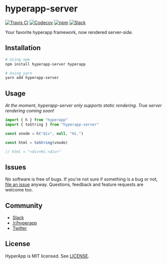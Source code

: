 # **hyperapp-server**

[![Travis CI](https://img.shields.io/travis/hyperapp/hyperapp-server/master.svg)](https://travis-ci.org/hyperapp/hyperapp-server)
[![Codecov](https://img.shields.io/codecov/c/github/hyperapp/hyperapp-server/master.svg)](https://codecov.io/gh/hyperapp/hyperapp-server)
[![npm](https://img.shields.io/npm/v/hyperapp-server.svg?colorB=09e5f9)](https://www.npmjs.org/package/hyperapp-server)
[![Slack](https://hyperappjs.herokuapp.com/badge.svg)](https://hyperappjs.herokuapp.com "Join us")

Your favorite hyperapp framework, now rendered server-side.
## Installation

```bash
# Using npm
npm install hyperapp-server hyperapp

# Using yarn
yarn add hyperapp-server
```

## Usage

_At the moment, hyperapp-server only supports static rendering. True server rendering coming soon!_

```javascript
import { h } from "hyperapp"
import { toString } from "hyperapp-server"

const vnode = h("div", null, "Hi.")

const html = toString(vnode)

// html = "<div>Hi.<div>"
```

## Issues

No software is free of bugs. If you're not sure if something is a bug or not, [file an issue](https://github.com/hyperapp/hyperapp/issues) anyway. Questions, feedback and feature requests are welcome too.

## Community

* [Slack](https://hyperappjs.herokuapp.com)
* [/r/hyperapp](https://www.reddit.com/r/hyperapp)
* [Twitter](https://twitter.com/hyperappjs)

## License

HyperApp is MIT licensed. See [LICENSE](LICENSE.md).
